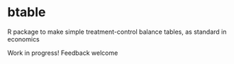 # btable
R package to make simple treatment-control balance tables, as standard in economics

Work in progress! Feedback welcome
